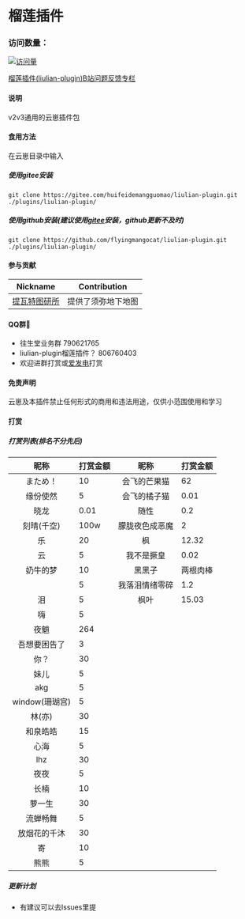 # 榴莲插件
 
### 访问数量：
[![访问量](https://profile-counter.glitch.me/liulian-plugin/count.svg)](https://gitee.com/huifeidemangguomaocoder/liulian-plugin)

[榴莲插件(liulian-plugin)B站问题反馈专栏](https://b23.tv/GecaEsK)
#### 说明
v2v3通用的云崽插件包 

#### 食用方法
在云崽目录中输入
##### 使用gitee安装
```
git clone https://gitee.com/huifeidemangguomao/liulian-plugin.git ./plugins/liulian-plugin/
```
##### 使用github安装(建议使用[gitee](https://gitee.com/huifeidemangguomao/liulian-plugin)安装，github更新不及时)
```
git clone https://github.com/flyingmangocat/liulian-plugin.git ./plugins/liulian-plugin/
```

#### 参与贡献
| Nickname                                                     | Contribution                        |
| :----------------------------------------------------------: | ----------------------------------- |
|[提瓦特图研所](https://m.bilibili.com/space/1872522256?share_from=space&share_medium=android&share_plat=android&share_session_id=246f71fc-347b-4371-b8cf-2e51df9d0572&share_source=COPY&share_tag=s_i&timestamp=1665512676&unique_k=nXaICOt) | 提供了须弥地下地图 |

#### QQ群🌾

* 往生堂业务群               790621765
* liulian-plugin榴莲插件？   806760403
* 欢迎进群打赏或[爱发电](https://afdian.net/a/huifeidemangguomao)打赏

#### 免责声明

云崽及本插件禁止任何形式的商用和违法用途，仅供小范围使用和学习

#### 打赏

##### 打赏列表(排名不分先后)
| 昵称          | 打赏金额         | 昵称          | 打赏金额          |
| :------------: | --------- | :------------: | --------- | 
|まため！| 10 |会飞的芒果猫 |62 |
|缘份使然 | 5 |会飞的橘子猫 |0.01 |
|晓龙 |0.01 |随性 |0.2 |
|刻晴(千空) |100w |朦胧夜色成恶魔 |2 |
|乐 |20 |枫 |12.32 |
|云 |5 |我不是撅皇 |0.02 |
|奶牛的梦 |10 |黑黑子 |两根肉棒 |
|  |5 |我落泪情绪零碎 |1.2 |
|泪 |5 |枫叶 |15.03 |
|嗨 |5 |
|夜魈 |264 |
|吾想要困告了 |3 |
|你？ |30 |
|妹儿 |5 |
|akg |5 |
|window(珊瑚宫) |5 |
|林(亦) |30 |
|和泉皓皓 |15 |
|心海 |5 |
|lhz |30 |
|夜夜 |5 |
|长楠 |10 |
|萝一生 |30 |
|流蝉畅舞 |5 |
|放烟花的千沐 |30 |
|寄 |10 |
|熊熊 |5 |

##### 更新计划

* 有建议可以去Issues里提